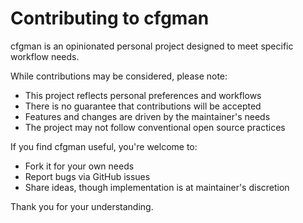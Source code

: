 # Contributing to cfgman

cfgman is an opinionated personal project designed to meet specific workflow needs.

While contributions may be considered, please note:

- This project reflects personal preferences and workflows
- There is no guarantee that contributions will be accepted
- Features and changes are driven by the maintainer's needs
- The project may not follow conventional open source practices

If you find cfgman useful, you're welcome to:

- Fork it for your own needs
- Report bugs via GitHub issues
- Share ideas, though implementation is at maintainer's discretion

Thank you for your understanding.
